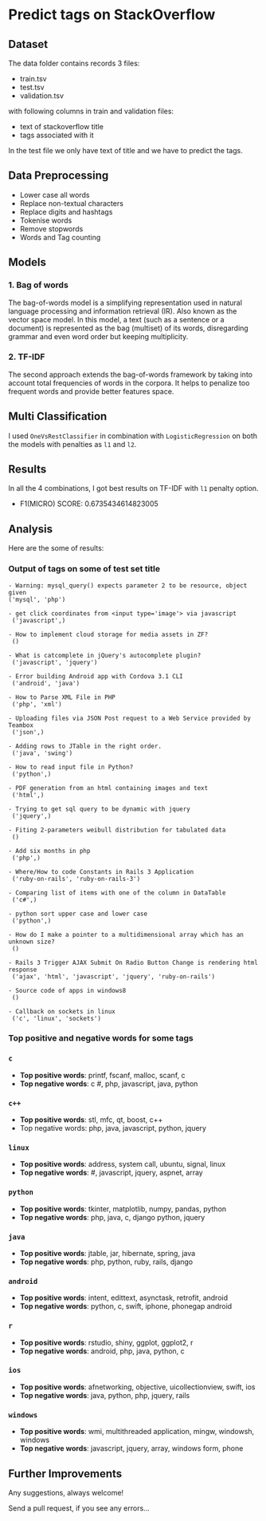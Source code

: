 # Predict tags on StackOverflow

## Dataset

The data folder contains records 3 files:

- train.tsv
- test.tsv
- validation.tsv

with following columns in train and validation files:

- text of stackoverflow title
- tags associated with it

In the test file we only have text of title and we have to predict the tags.

## Data Preprocessing

- Lower case all words
- Replace non-textual characters
- Replace digits and hashtags
- Tokenise words
- Remove stopwords
- Words and Tag counting

## Models

### 1. Bag of words
The bag-of-words model is a simplifying representation used in natural language processing and information retrieval (IR). Also known as the vector space model. In this model, a text (such as a sentence or a document) is represented as the bag (multiset) of its words, disregarding grammar and even word order but keeping multiplicity.

### 2. TF-IDF
The second approach extends the bag-of-words framework by taking into account total frequencies of words in the corpora. It helps to penalize too frequent words and provide better features space.

## Multi Classification
I used `OneVsRestClassifier` in combination with `LogisticRegression` on both the models with penalties as `l1` and `l2`.

## Results
In all the 4 combinations, I got best results on TF-IDF with `l1` penalty option.
- F1(MICRO) SCORE: 0.6735434614823005

## Analysis

Here are the some of results:

### Output of tags on some of test set title
```
- Warning: mysql_query() expects parameter 2 to be resource, object given
('mysql', 'php') 

- get click coordinates from <input type='image'> via javascript 
 ('javascript',) 

- How to implement cloud storage for media assets in ZF? 
 () 

- What is catcomplete in jQuery's autocomplete plugin? 
 ('javascript', 'jquery') 

- Error building Android app with Cordova 3.1 CLI 
 ('android', 'java') 

- How to Parse XML File in PHP 
 ('php', 'xml') 

- Uploading files via JSON Post request to a Web Service provided by Teambox 
 ('json',) 

- Adding rows to JTable in the right order. 
 ('java', 'swing') 

- How to read input file in Python? 
 ('python',) 

- PDF generation from an html containing images and text 
 ('html',) 

- Trying to get sql query to be dynamic with jquery 
 ('jquery',) 

- Fiting 2-parameters weibull distribution for tabulated data 
 () 

- Add six months in php 
 ('php',) 

- Where/How to code Constants in Rails 3 Application 
 ('ruby-on-rails', 'ruby-on-rails-3') 

- Comparing list of items with one of the column in DataTable 
 ('c#',) 

- python sort upper case and lower case 
 ('python',) 

- How do I make a pointer to a multidimensional array which has an unknown size? 
 () 

- Rails 3 Trigger AJAX Submit On Radio Button Change is rendering html response 
 ('ajax', 'html', 'javascript', 'jquery', 'ruby-on-rails') 

- Source code of apps in windows8 
 () 

- Callback on sockets in linux 
 ('c', 'linux', 'sockets') 
```

### Top positive and negative words for some tags

### `c`
- __Top positive words__:	printf, fscanf, malloc, scanf, c
- __Top negative words__:	c #, php, javascript, java, python

### `c++`
- __Top positive words__:	stl, mfc, qt, boost, c++
- Top negative words:	php, java, javascript, python, jquery

### `linux`
- __Top positive words__:	address, system call, ubuntu, signal, linux
- __Top negative words__:	#, javascript, jquery, aspnet, array

### `python`
- __Top positive words__:	tkinter, matplotlib, numpy, pandas, python
- __Top negative words__:	php, java, c, django python, jquery

### `java`
- __Top positive words__:	jtable, jar, hibernate, spring, java
- __Top negative words__:	php, python, ruby, rails, django

### `android`
- __Top positive words__:	intent, edittext, asynctask, retrofit, android
- __Top negative words__:	python, c, swift, iphone, phonegap android

### `r`
- __Top positive words__:	rstudio, shiny, ggplot, ggplot2, r
- __Top negative words__:	android, php, java, python, c

### `ios`
- __Top positive words__:	afnetworking, objective, uicollectionview, swift, ios
- __Top negative words__:	java, python, php, jquery, rails

### `windows`
- __Top positive words__:	wmi, multithreaded application, mingw, windowsh, windows
- __Top negative words__:	javascript, jquery, array, windows form, phone




## Further Improvements

Any suggestions, always welcome! 

Send a pull request, if you see any errors...
